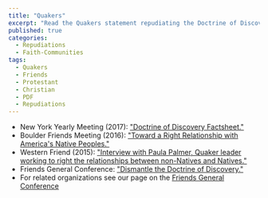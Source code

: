 ```yaml
---
title: "Quakers"
excerpt: "Read the Quakers statement repudiating the Doctrine of Discovery."
published: true
categories:
  - Repudiations
  - Faith-Communities
tags:
  - Quakers
  - Friends
  - Protestant
  - Christian
  - PDF
  - Repudiations
---
```


*   New York Yearly Meeting (2017): ["Doctrine of Discovery Factsheet."](http://www.nyym.org/content/doctrine-of-discovery-factsheet)
*   Boulder Friends Meeting (2016): ["Toward a Right Relationship with America's Native Peoples."](https://www.boulderfriendsmeeting.org/ipc-right-relationship/)
*   Western Friend (2015): ["Interview with Paula Palmer, Quaker leader working to right the relationships between non-Natives and Natives."](https://westernfriend.org/article/quakers-and-forced-assimilation-native-americans)
*   Friends General Conference: ["Dismantle the Doctrine of Discovery."](https://www.fgcquaker.org/resources/doctrine-discovery)
*   For related organizations see our page on the [Friends General Conference](/friends-general-conference/)
